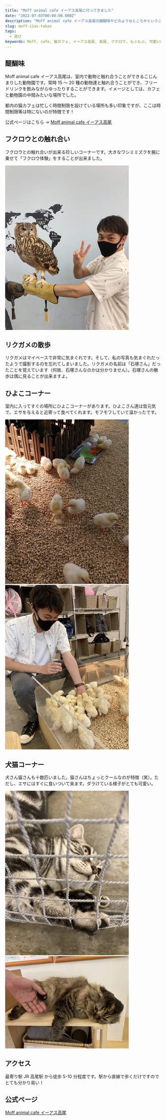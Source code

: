 ```yaml
---
title: "Moff animal cafe イーアス高尾に行ってきました"
date: "2022-07-03T00:00:00.000Z"
description: "Moff animal cafe イーアス高尾の醍醐味やどのようなところかということを写真を掲載して説明しています。モフモフ可愛い動物と触れ合えるコーナーが用意されていて、とてもリラックスできる場所でした。猫カフェに近い形でフリードリンクを飲むこともできました。"
slug: moff-iias-takao
tags:
  - 遊び
keywords: Moff, cafe, 猫カフェ, イーアス高尾, 高尾, フクロウ, もふもふ, 可愛い動物, リラックス
---
```


## 醍醐味

Moff animal cafe イーアス高尾は、室内で動物と触れ合うことができるこじんまりした動物園です。常時 15 ～ 20 種の動物達と触れ合うことができ、フリードリンクを飲みながらゆったりすることができます。イメージとしては、カフェと動物園の中間みたいな場所でした。

都内の猫カフェは忙しく時間制限を設けている場所も多い印象ですが、ここは時間制限等は特にないのが特徴です！

公式ページはこちら → [Moff animal cafe イーアス高尾](https://takao.iias.jp/shop/detail/1020.html)

## フクロウとの触れ合い

フクロウとの触れ合いが出来る珍しいコーナーです。大きなワシミミズクを腕に乗せて「フクロウ体験」をすることが出来ました。

![owl_on_arm](./owl_on_arm.jpg)

## リクガメの散歩

リクガメはマイペースで非常に気まぐれです。そして、私の写真も気まぐれだったようで撮影するのを忘れてしまいました。リクガメの名前は「石塚さん」だったことを覚えています（何故、石塚さんなのかは分かりません）。石塚さんの散歩は偶に見ることが出来ますよ。

## ひよこコーナー

室内に入ってすぐの場所にひよこコーナーがあります。ひよこさん達は皆元気で、エサを与えると近寄って食べてくれます。モフモフしていて温かったです。

![chiks1](./chiks1.jpg)
![chiks2](./chiks2.jpg)

## 犬猫コーナー

犬さん猫さんも十数匹いました。猫さんはちょっとクールなのが特徴（笑）。ただし、エサにはすぐに食いついて来ます。ダラけている様子がとても可愛い。

![cat1](./cat1.jpg)
![cat2](./cat2.jpg)

## アクセス

最寄り駅 JR 高尾駅 から徒歩 5-10 分程度です。駅から直線で歩くだけですのでとても分かり易い！

## 公式ページ

[Moff animal cafe イーアス高尾](https://takao.iias.jp/shop/detail/1020.html)
